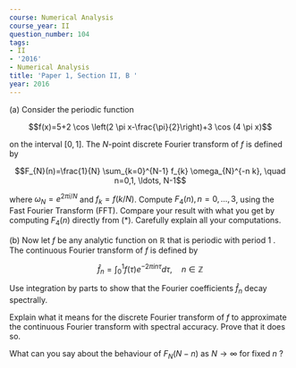 ```yaml
---
course: Numerical Analysis
course_year: II
question_number: 104
tags:
- II
- '2016'
- Numerical Analysis
title: 'Paper 1, Section II, B '
year: 2016
---
```




(a) Consider the periodic function

$$f(x)=5+2 \cos \left(2 \pi x-\frac{\pi}{2}\right)+3 \cos (4 \pi x)$$

on the interval $[0,1]$. The $N$-point discrete Fourier transform of $f$ is defined by

$$F_{N}(n)=\frac{1}{N} \sum_{k=0}^{N-1} f_{k} \omega_{N}^{-n k}, \quad n=0,1, \ldots, N-1$$

where $\omega_{N}=e^{2 \pi i / N}$ and $f_{k}=f(k / N)$. Compute $F_{4}(n), n=0, \ldots, 3$, using the Fast Fourier Transform (FFT). Compare your result with what you get by computing $F_{4}(n)$ directly from $(*)$. Carefully explain all your computations.

(b) Now let $f$ be any analytic function on $\mathbb{R}$ that is periodic with period 1 . The continuous Fourier transform of $f$ is defined by

$$\hat{f}_{n}=\int_{0}^{1} f(\tau) e^{-2 \pi i n \tau} d \tau, \quad n \in \mathbb{Z}$$

Use integration by parts to show that the Fourier coefficients $\hat{f}_{n}$ decay spectrally.

Explain what it means for the discrete Fourier transform of $f$ to approximate the continuous Fourier transform with spectral accuracy. Prove that it does so.

What can you say about the behaviour of $F_{N}(N-n)$ as $N \rightarrow \infty$ for fixed $n$ ?